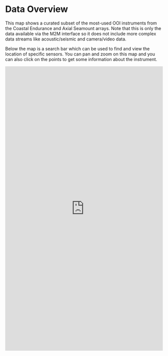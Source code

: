# Data Overview
This map shows a curated subset of the most-used OOI instruments from 
the Coastal Endurance and Axial Seamount arrays. Note that this is only the 
data available via the M2M interface so it does not include more complex 
data streams like acoustic/seismic and camera/video data. 

Below the map is a search bar which can be used to find and view 
the location of specific sensors. You can pan and zoom on this map and you can 
also click on the points to get some information about the instrument. 

<iframe width="100%" height="910" frameborder="0"
  src="https://observablehq.com/embed/78494d8e7d104e96@166?cells=viewof+map%2Cviewof+search%2Cviewof+rows"></iframe>

